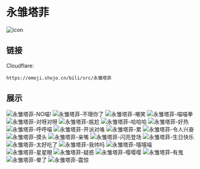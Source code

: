 # 永雏塔菲
![icon](https://emoji.shojo.cn/bili/src/永雏塔菲/icon.png)
## 链接
Cloudflare:
```
https://emoji.shojo.cn/bili/src/永雏塔菲
```
## 展示
![永雏塔菲-NO喵!](https://emoji.shojo.cn/bili/src/永雏塔菲/永雏塔菲-NO喵!.png)
![永雏塔菲-不理你了](https://emoji.shojo.cn/bili/src/永雏塔菲/永雏塔菲-不理你了.png)
![永雏塔菲-嘲笑](https://emoji.shojo.cn/bili/src/永雏塔菲/永雏塔菲-嘲笑.png)
![永雏塔菲-喵喵拳](https://emoji.shojo.cn/bili/src/永雏塔菲/永雏塔菲-喵喵拳.png)
![永雏塔菲-对呀对呀](https://emoji.shojo.cn/bili/src/永雏塔菲/永雏塔菲-对呀对呀.png)
![永雏塔菲-尴尬](https://emoji.shojo.cn/bili/src/永雏塔菲/永雏塔菲-尴尬.png)
![永雏塔菲-哈哈哈](https://emoji.shojo.cn/bili/src/永雏塔菲/永雏塔菲-哈哈哈.png)
![永雏塔菲-好热](https://emoji.shojo.cn/bili/src/永雏塔菲/永雏塔菲-好热.png)
![永雏塔菲-呼呼喵](https://emoji.shojo.cn/bili/src/永雏塔菲/永雏塔菲-呼呼喵.png)
![永雏塔菲-开派对咯](https://emoji.shojo.cn/bili/src/永雏塔菲/永雏塔菲-开派对咯.png)
![永雏塔菲-累](https://emoji.shojo.cn/bili/src/永雏塔菲/永雏塔菲-累.png)
![永雏塔菲-令人兴奋](https://emoji.shojo.cn/bili/src/永雏塔菲/永雏塔菲-令人兴奋.png)
![永雏塔菲-摸头](https://emoji.shojo.cn/bili/src/永雏塔菲/永雏塔菲-摸头.png)
![永雏塔菲-亲嘴](https://emoji.shojo.cn/bili/src/永雏塔菲/永雏塔菲-亲嘴.png)
![永雏塔菲-闪亮登场](https://emoji.shojo.cn/bili/src/永雏塔菲/永雏塔菲-闪亮登场.png)
![永雏塔菲-生日快乐](https://emoji.shojo.cn/bili/src/永雏塔菲/永雏塔菲-生日快乐.png)
![永雏塔菲-太好吃了](https://emoji.shojo.cn/bili/src/永雏塔菲/永雏塔菲-太好吃了.png)
![永雏塔菲-我帅吗](https://emoji.shojo.cn/bili/src/永雏塔菲/永雏塔菲-我帅吗.png)
![永雏塔菲-嘻嘻喵](https://emoji.shojo.cn/bili/src/永雏塔菲/永雏塔菲-嘻嘻喵.png)
![永雏塔菲-星星眼](https://emoji.shojo.cn/bili/src/永雏塔菲/永雏塔菲-星星眼.png)
![永雏塔菲-疑惑](https://emoji.shojo.cn/bili/src/永雏塔菲/永雏塔菲-疑惑.png)
![永雏塔菲-嘤嘤嘤](https://emoji.shojo.cn/bili/src/永雏塔菲/永雏塔菲-嘤嘤嘤.png)
![永雏塔菲-有鬼](https://emoji.shojo.cn/bili/src/永雏塔菲/永雏塔菲-有鬼.png)
![永雏塔菲-晕了](https://emoji.shojo.cn/bili/src/永雏塔菲/永雏塔菲-晕了.png)
![永雏塔菲-震惊](https://emoji.shojo.cn/bili/src/永雏塔菲/永雏塔菲-震惊.png)
